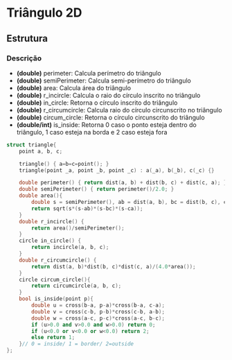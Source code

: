 # Triângulo 2D 

## Estrutura
### Descrição

- **(double)** perimeter: Calcula perímetro do triângulo
- **(double)** semiPerimeter: Calcula semi-perímetro do triângulo
- **(double)** area: Calcula área do triângulo
- **(double)** r_incircle: Calcula o raio do círculo inscrito no triângulo
- **(double)** in_circle: Retorna o círculo inscrito do triângulo
- **(double)** r_circumcircle: Calcula raio do círculo circunscrito no triângulo
- **(double)** circum_circle: Retorna o círculo circunscrito do triângulo
- **(double/int)** is_inside: Retorna 0 caso o ponto esteja dentro do triângulo, 1 caso esteja na borda e 2 caso esteja fora 


```c++
struct triangle{
    point a, b, c;

    triangle() { a=b=c=point(); }
    triangle(point _a, point _b, point _c) : a(_a), b(_b), c(_c) {}

    double perimeter() { return dist(a, b) + dist(b, c) + dist(c, a); }
    double semiPerimeter() { return perimeter()/2.0; }
    double area(){
        double s = semiPerimeter(), ab = dist(a, b), bc = dist(b, c), ca = dist(c, a);
        return sqrt(s*(s-ab)*(s-bc)*(s-ca));
    }
    double r_incircle() {
        return area()/semiPerimeter();
    }
    circle in_circle() {
        return incircle(a, b, c);
    }
    double r_circumcircle() {
        return dist(a, b)*dist(b, c)*dist(c, a)/(4.0*area());
    }
    circle circum_circle(){
        return circumcircle(a, b, c);
    }
    bool is_inside(point p){
        double u = cross(b-a, p-a)*cross(b-a, c-a);
        double v = cross(c-b, p-b)*cross(c-b, a-b);
        double w = cross(a-c, p-c)*cross(a-c, b-c);
        if (u>0.0 and v>0.0 and w>0.0) return 0;
        if (u<0.0 or v<0.0 or w<0.0) return 2;
        else return 1;
    }// 0 = inside/ 1 = border/ 2=outside
};
```
<div style="page-break-after: always;"></div>